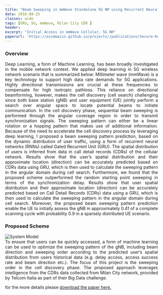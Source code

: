 ```yaml
---
title: "Beam Sweeping in mmWave Standalone 5G NR using Recurrent Neural Networks"
data: 2016-08-25
classes: wide
tags: [GRU, 5G, mmWave, Milan City CDR ]
header:
excerpt: "Initial Access in mmWave Cellular, 5G NR"
paperurl: 'https://asimmazin.github.io/projects//publications/Secure-Key5G.pdf'
---
```

### Overview
<div style="text-align: justify"> Deep Learning, a form of Machine Learning, has been broadly investigated in the mobile
network context. We applied deep learning in 5G wireless network scenario that is summarized below:
Millimeter wave (mmWave) is a key technology to support high data rate demands for 5G applications.
Highly directional transmissions are crucial at these frequencies to compensate for high isotropic pathloss. This reliance on directional
beamforming, however, makes the cell discovery (cell search) challenging since both base station (gNB) and user equipment (UE) jointly
perform a search over angular space to locate potential beams to initiate communication. In the cell discovery phase, sequential beam
sweeping is performed through the angular coverage region in order to transmit synchronization signals. The sweeping pattern can either be
a linear rotation or a hopping pattern that makes use of additional information. Because of the need to accelerate the cell discovery process
by leveraging deep learning, I proposed a beam sweeping pattern prediction, based on the dynamic distribution of user traffic, using a form
of recurrent neural networks (RNNs) called Gated Recurrent Unit (GRU). The spatial distribution of users is inferred from data in call detail
records (CDRs) of the cellular network. Results show that the user’s spatial distribution and their approximate location (direction) can be accurately
predicted based on CDRs data using GRU, which is then used to calculate the sweeping pattern in the angular domain during cell search. Furthermore, we found that the
proposed scheme outperformed the random starting point sweeping in terms of the synchronization delay. Results show that user spatial distribution and their approximate
location (direction) can be accurately predicted based on Call Detail Records (CDRs) data using a GRU, which is then used to calculate the sweeping pattern in the angular
domain during cell search. Moreover, the proposed beam sweeping pattern prediction enable the UE to initially assess the gNB in approximately 0.41 of a complete scanning
cycle with probability 0.9 in a sparsely distributed UE scenario. </div>


### Proposed Scheme
<img src="{{ site.url }}{{ site.baseurl }}/assets/images/BeamSweeping_DNN.png" alt="System Model" class="full">

<div style="text-align: justify"> To ensure that users can be quickly accessed, a form of machine learning can be used to optimize the
sweeping pattern of the gNB, including beam direction and sweeping order according to the predicted user’s spatial distribution from users historical data
(e.g. delay access, access success rate and beam direction etc.).
The focus of this project is the sweeping order in the cell discovery phase.
The proposed approach leverages intelligence from the CDRs data collected from Milan City network,
provided by Telcom Italia as part of their Big Data challenge.</div>




for the more details please [download the paper here.](https://github.com/AsimMazin/Asimmazin.github.io/blob/master/publications/BeamSweeping-DNN.pdf)
